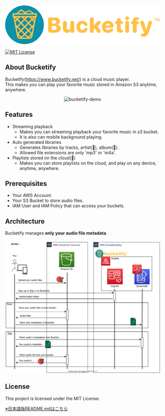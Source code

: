 <div align="center">

![bucketify-logo](src/images/bucketify_logo.png)  
</div>

[![MIT License](http://img.shields.io/badge/license-MIT-blue.svg?style=flat)](LICENSE)
## About Bucketify
Bucketify(https://www.bucketify.net/) is a cloud music player.  
This makes you can play your favorite music stored in Amazon S3 anytime, anywhere.
<div align="center">

![bucketify-demo](src/images/bucketify_demo_pc.gif)  
</div>


## Features
- Streaming playback
  - Makes you can streaming playback your favorite music in s3 bucket. 
  - It is also can mobile background playing.
- Auto generated libraries
  - Generates libraries by tracks, artist(🚧), album(🚧).
  - Allowed file extensions are only 'mp3' or 'm4a'.
- Playlists stored on the cloud(🚧)
  - Makes you can store playlists on the cloud, and play on any device, anytime, anywhere.

## Prerequisites
- Your AWS Account.
- Your S3 Bucket to store audio files.
- IAM User and IAM Policy that can access your buckets.

## Architecture
Bucketify manages **only your audio file metadata**.

<div align="center">
  
![bucketify-how-it-work](src/images/architecture.drawio.svg)  
</div>

## License
This project is licensed under the MIT License.  
  
[※日本語版README.mdはこちら](doc/../docs/README-ja.md)